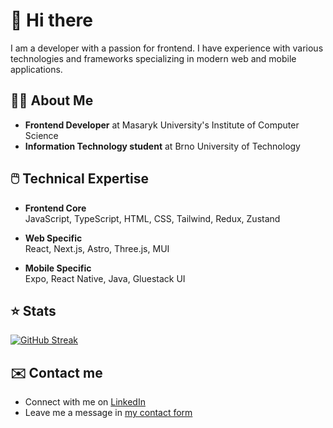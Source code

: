 # 👋 Hi there

I am a developer with a passion for frontend. I have experience with various technologies and frameworks specializing in modern web and mobile applications.

## 🧑‍💻 About Me

- **Frontend Developer** at Masaryk University's Institute of Computer Science 
- **Information Technology student** at Brno University of Technology


## 🖱️ Technical Expertise

- **Frontend Core**<br/>
  JavaScript, TypeScript, HTML, CSS, Tailwind, Redux, Zustand

- **Web Specific**<br/>
  React, Next.js, Astro, Three.js, MUI

- **Mobile Specific**<br/>
  Expo, React Native, Java, Gluestack UI

## ⭐ Stats

[![GitHub Streak](https://streak-stats.demolab.com/?user=lasjdhu&theme=dark-minimalist)](https://git.io/streak-stats)

## ✉️ Contact me

- Connect with me on [LinkedIn](https://linkedin.com/in/dmitrii-ivanushkin)
- Leave me a message in [my contact form](https://dmitrii.online/contact)
